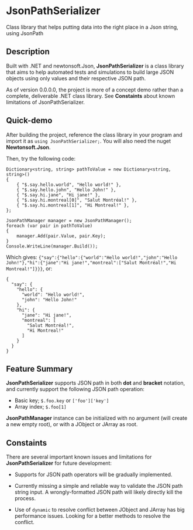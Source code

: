 # JsonPathSerializer
Class library that helps putting data into the right place in a Json string, using JsonPath

## Description

Built with .NET and newtonsoft.Json, **JsonPathSerializer** is a class library that aims to help automated tests and simulations to build large JSON objects using only values and their respective JSON path.

As of version 0.0.0.0, the project is more of a concept demo rather than a complete, deliverable .NET class library. See **Constaints** about known limitations of JsonPathSerializer.

## Quick-demo

After building the project, reference the class library in your program and import it as `using JsonPathSerializer;`. You will also need the nuget **Newtonsoft.Json**.

Then, try the following code:
```
Dictionary<string, string> pathToValue = new Dictionary<string, string>()
{
    { "$.say.hello.world", "Hello world!" },
    { "$.say.hello.john", "Hello John!" },
    { "$.say.hi.jane", "Hi jane!" },
    { "$.say.hi.montreal[0]", "Salut Montréal!" },
    { "$.say.hi.montreal[1]", "Hi Montreal!" },
};

JsonPathManager manager = new JsonPathManager();
foreach (var pair in pathToValue)
{
    manager.Add(pair.Value, pair.Key);
}
Console.WriteLine(manager.Build());
```
Which gives: `{"say":{"hello":{"world":"Hello world!","john":"Hello John!"},"hi":{"jane":"Hi jane!","montreal":["Salut Montréal!","Hi Montreal!"]}}}`, or:
```
{
  "say": {
    "hello": {
      "world": "Hello world!",
      "john": "Hello John!"
    },
    "hi": {
      "jane": "Hi jane!",
      "montreal": [
        "Salut Montréal!",
        "Hi Montreal!"
      ]
    }
  }
}
```

## Feature Summary

**JsonPathSerializer** supports JSON path in both **dot** and **bracket** notation, and currently support the following JSON path operation:

* Basic key; `$.foo.key` or `['foo']['key']`
* Array index; `$.foo[1]`

**JsonPathManager** instance can be initialized with no argument (will create a new empty root), or with a JObject or JArray as root.

## Constaints

There are several important known issues and limitations for **JsonPathSerializer** for future development:

* Supports for JSON path operators will be gradually implemented.

* Currently missing a simple and reliable way to validate the JSON path string input. A wrongly-formatted JSON path will likely directly kill the process.

* Use of `dynamic` to resolve conflict between JObject and JArray has big performance issues. Looking for a better methods to resolve the conflict.
